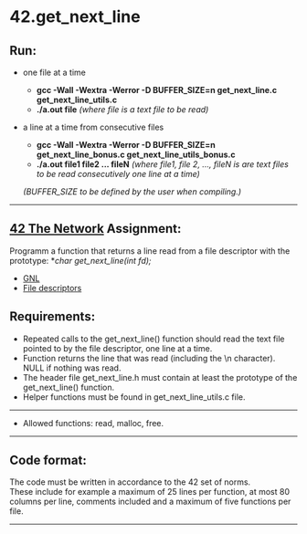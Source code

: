 # **42.get_next_line**


Run:
----
- one file at a time
  - **gcc -Wall -Wextra -Werror -D BUFFER_SIZE=n get_next_line.c get_next_line_utils.c**
  - **./a.out file**    *(where file is a text file to be read)*

- a line at a time from consecutive files
  - **gcc -Wall -Wextra -Werror -D BUFFER_SIZE=n get_next_line_bonus.c get_next_line_utils_bonus.c**
  - **./a.out file1 file2 ... fileN**    *(where file1, file 2, ..., fileN is are text files to be read consecutively one line at a time)*

  *(BUFFER_SIZE to be defined by the user when compiling.)*

-------------------------------------------------------------------

[42 The Network](https://www.42network.org/) Assignment:
-----------
Programm a function that returns a line read from a file descriptor with the prototype: **char *get_next_line(int fd);**

- [GNL](https://harm-smits.github.io/42docs/projects/get_next_line)
- [File descriptors](https://www.geeksforgeeks.org/input-output-system-calls-c-create-open-close-read-write/)

Requirements:
-------------

- Repeated calls to the get_next_line() function should read the text file pointed to by the file descriptor, one line at a time.
- Function returns the line that was read (including the \n character). NULL if nothing was read.
- The header file get_next_line.h must contain at least the prototype of the get_next_line() function.
- Helper functions must be found in get_next_line_utils.c file.
---
- Allowed functions: read, malloc, free.
-------------------------------------------------------------------

Code format: 
------------
The code must be written in accordance to the 42 set of norms.  
These include for example a maximum of 25 lines per function, at most 80 columns per line, comments included and a maximum of five functions per file. 

-------------------------------------------------------------------
